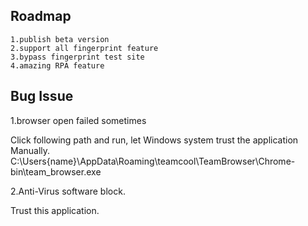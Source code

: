 ## Roadmap ##
```
1.publish beta version
2.support all fingerprint feature
3.bypass fingerprint test site
4.amazing RPA feature
```

## Bug Issue ##
1.browser open failed sometimes

Click following path and run, let Windows system trust the application Manually.
C:\Users\{name}\AppData\Roaming\teamcool\TeamBrowser\Chrome-bin\team_browser.exe

2.Anti-Virus software block.

Trust this application.
